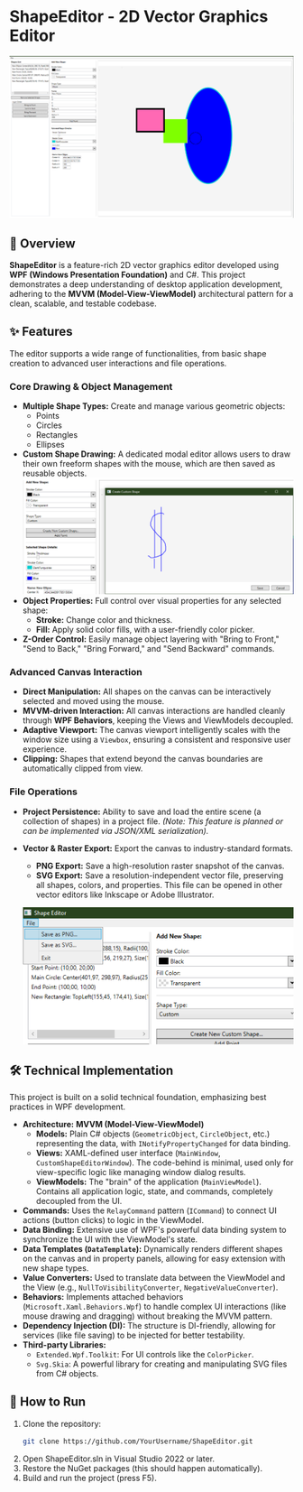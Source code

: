 # ShapeEditor - 2D Vector Graphics Editor

![Main Window Screenshot](docs/images/MainScreen.png)

## 📝 Overview

**ShapeEditor** is a feature-rich 2D vector graphics editor developed using **WPF (Windows Presentation Foundation)** and C#. This project demonstrates a deep understanding of desktop application development, adhering to the **MVVM (Model-View-ViewModel)** architectural pattern for a clean, scalable, and testable codebase.


## ✨ Features

The editor supports a wide range of functionalities, from basic shape creation to advanced user interactions and file operations.

### Core Drawing & Object Management
- **Multiple Shape Types:** Create and manage various geometric objects:
  - Points
  - Circles
  - Rectangles
  - Ellipses
- **Custom Shape Drawing:** A dedicated modal editor allows users to draw their own freeform shapes with the mouse, which are then saved as reusable objects.
  ![Custom Shape Editor](docs/images/CustomEdit.png)
- **Object Properties:** Full control over visual properties for any selected shape:
  - **Stroke:** Change color and thickness.
  - **Fill:** Apply solid color fills, with a user-friendly color picker.
- **Z-Order Control:** Easily manage object layering with "Bring to Front," "Send to Back," "Bring Forward," and "Send Backward" commands.

### Advanced Canvas Interaction
- **Direct Manipulation:** All shapes on the canvas can be interactively selected and moved using the mouse.
- **MVVM-driven Interaction:** All canvas interactions are handled cleanly through **WPF Behaviors**, keeping the Views and ViewModels decoupled.
- **Adaptive Viewport:** The canvas viewport intelligently scales with the window size using a `Viewbox`, ensuring a consistent and responsive user experience.
- **Clipping:** Shapes that extend beyond the canvas boundaries are automatically clipped from view.

### File Operations
- **Project Persistence:** Ability to save and load the entire scene (a collection of shapes) in a project file. *(Note: This feature is planned or can be implemented via JSON/XML serialization).*
- **Vector & Raster Export:** Export the canvas to industry-standard formats.
  - **PNG Export:** Save a high-resolution raster snapshot of the canvas.
  - **SVG Export:** Save a resolution-independent vector file, preserving all shapes, colors, and properties. This file can be opened in other vector editors like Inkscape or Adobe Illustrator.
  
  ![Export Menu](docs/images/SaveOptions.png)

## 🛠️ Technical Implementation

This project is built on a solid technical foundation, emphasizing best practices in WPF development.

- **Architecture:** **MVVM (Model-View-ViewModel)**
  - **Models:** Plain C# objects (`GeometricObject`, `CircleObject`, etc.) representing the data, with `INotifyPropertyChanged` for data binding.
  - **Views:** XAML-defined user interface (`MainWindow`, `CustomShapeEditorWindow`). The code-behind is minimal, used only for view-specific logic like managing window dialog results.
  - **ViewModels:** The "brain" of the application (`MainViewModel`). Contains all application logic, state, and commands, completely decoupled from the UI.
- **Commands:** Uses the `RelayCommand` pattern (`ICommand`) to connect UI actions (button clicks) to logic in the ViewModel.
- **Data Binding:** Extensive use of WPF's powerful data binding system to synchronize the UI with the ViewModel's state.
- **Data Templates (`DataTemplate`):** Dynamically renders different shapes on the canvas and in property panels, allowing for easy extension with new shape types.
- **Value Converters:** Used to translate data between the ViewModel and the View (e.g., `NullToVisibilityConverter`, `NegativeValueConverter`).
- **Behaviors:** Implements attached behaviors (`Microsoft.Xaml.Behaviors.Wpf`) to handle complex UI interactions (like mouse drawing and dragging) without breaking the MVVM pattern.
- **Dependency Injection (DI):** The structure is DI-friendly, allowing for services (like file saving) to be injected for better testability.
- **Third-party Libraries:**
  - `Extended.Wpf.Toolkit`: For UI controls like the `ColorPicker`.
  - `Svg.Skia`: A powerful library for creating and manipulating SVG files from C# objects.

## 🚀 How to Run

1. Clone the repository:
   ```bash
   git clone https://github.com/YourUsername/ShapeEditor.git
2. Open ShapeEditor.sln in Visual Studio 2022 or later.
3. Restore the NuGet packages (this should happen automatically).
4. Build and run the project (press F5).
